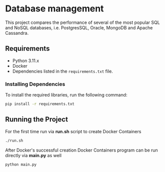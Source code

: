 # Database management

This project compares the performance of several of the most popular SQL and NoSQL databases, i.e. PostgresSQL, Oracle, MongoDB and Apache Cassandra.

## Requirements

- Python 3.11.x
- Docker
- Dependencies listed in the `requirements.txt` file.

### Installing Dependencies
To install the required libraries, run the following command:

```bash
pip install -r requirements.txt
```
## Running the Project

For the first time run via **run.sh** script to create Docker Containers
  ```bash
./run.sh
```
After Docker's successful creation Docker Containers program can be run directly via **main.py** as well
```bash
python main.py
```
